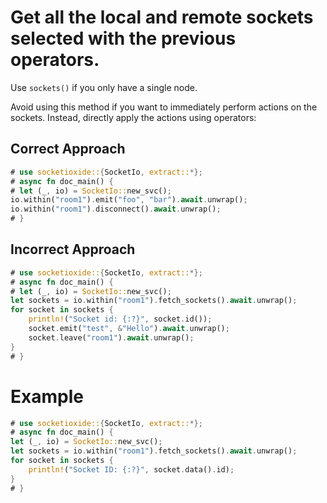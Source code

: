 # Get all the local and remote sockets selected with the previous operators.

<div class="warning">
    Use <code>sockets()</code> if you only have a single node.
</div>

Avoid using this method if you want to immediately perform actions on the sockets.
Instead, directly apply the actions using operators:

## Correct Approach
```rust
# use socketioxide::{SocketIo, extract::*};
# async fn doc_main() {
# let (_, io) = SocketIo::new_svc();
io.within("room1").emit("foo", "bar").await.unwrap();
io.within("room1").disconnect().await.unwrap();
# }
```

## Incorrect Approach
```rust
# use socketioxide::{SocketIo, extract::*};
# async fn doc_main() {
# let (_, io) = SocketIo::new_svc();
let sockets = io.within("room1").fetch_sockets().await.unwrap();
for socket in sockets {
    println!("Socket id: {:?}", socket.id());
    socket.emit("test", &"Hello").await.unwrap();
    socket.leave("room1").await.unwrap();
}
# }
```

# Example
```rust
# use socketioxide::{SocketIo, extract::*};
# async fn doc_main() {
let (_, io) = SocketIo::new_svc();
let sockets = io.within("room1").fetch_sockets().await.unwrap();
for socket in sockets {
    println!("Socket ID: {:?}", socket.data().id);
}
# }
```
